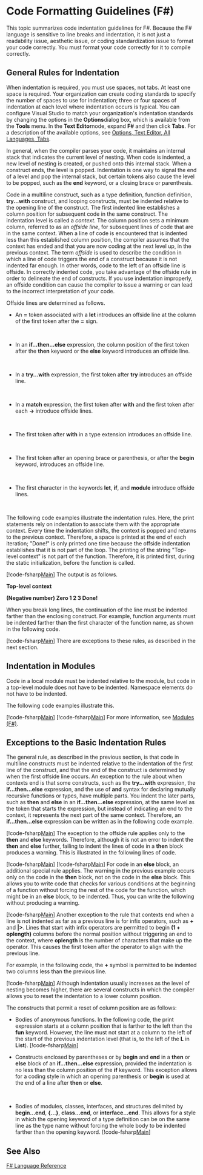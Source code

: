 # Code Formatting Guidelines (F#)

This topic summarizes code indentation guidelines for F#. Because the F# language is sensitive to line breaks and indentation, it is not just a readability issue, aesthetic issue, or coding standardization issue to format your code correctly. You must format your code correctly for it to compile correctly.


## General Rules for Indentation
When indentation is required, you must use spaces, not tabs. At least one space is required. Your organization can create coding standards to specify the number of spaces to use for indentation; three or four spaces of indentation at each level where indentation occurs is typical. You can configure Visual Studio to match your organization's indentation standards by changing the options in the **Options**dialog box, which is available from the **Tools** menu. In the **Text Editor**node, expand **F#** and then click **Tabs**. For a description of the available options, see [Options, Text Editor, All Languages, Tabs](https://msdn.microsoft.com/en-us/library/7sffa753.aspx).

In general, when the compiler parses your code, it maintains an internal stack that indicates the current level of nesting. When code is indented, a new level of nesting is created, or pushed onto this internal stack. When a construct ends, the level is popped. Indentation is one way to signal the end of a level and pop the internal stack, but certain tokens also cause the level to be popped, such as the **end** keyword, or a closing brace or parenthesis.

Code in a multiline construct, such as a type definition, function definition, **try...with** construct, and looping constructs, must be indented relative to the opening line of the construct. The first indented line establishes a column position for subsequent code in the same construct. The indentation level is called a *context*. The column position sets a minimum column, referred to as an *offside line*, for subsequent lines of code that are in the same context. When a line of code is encountered that is indented less than this established column position, the compiler assumes that the context has ended and that you are now coding at the next level up, in the previous context. The term *offside* is used to describe the condition in which a line of code triggers the end of a construct because it is not indented far enough. In other words, code to the left of an offside line is offside. In correctly indented code, you take advantage of the offside rule in order to delineate the end of constructs. If you use indentation improperly, an offside condition can cause the compiler to issue a warning or can lead to the incorrect interpretation of your code.

Offside lines are determined as follows.


- An **=** token associated with a **let** introduces an offside line at the column of the first token after the **=** sign.
<br />

- In an **if...then...else** expression, the column position of the first token after the **then** keyword or the **else** keyword introduces an offside line.
<br />

- In a **try...with** expression, the first token after **try** introduces an offside line.
<br />

- In a **match** expression, the first token after **with** and the first token after each **-&gt;** introduce offside lines.
<br />

- The first token after **with** in a type extension introduces an offside line.
<br />

- The first token after an opening brace or parenthesis, or after the **begin** keyword, introduces an offside line.
<br />

- The first character in the keywords **let**, **if**, and **module** introduce offside lines.
<br />

The following code examples illustrate the indentation rules. Here, the print statements rely on indentation to associate them with the appropriate context. Every time the indentation shifts, the context is popped and returns to the previous context. Therefore, a space is printed at the end of each iteration; "Done!" is only printed one time because the offside indentation establishes that it is not part of the loop. The printing of the string "Top-level context" is not part of the function. Therefore, it is printed first, during the static initialization, before the function is called.

[!code-fsharp[Main](snippets/fscodeformatting/snippet1.fs)]
    The output is as follows.

**Top-level context**

**(Negative number) Zero 1 2 3 Done!**

When you break long lines, the continuation of the line must be indented farther than the enclosing construct. For example, function arguments must be indented farther than the first character of the function name, as shown in the following code.

[!code-fsharp[Main](snippets/fscodeformatting/snippet2.fs)]
    There are exceptions to these rules, as described in the next section.


## Indentation in Modules
Code in a local module must be indented relative to the module, but code in a top-level module does not have to be indented. Namespace elements do not have to be indented.

The following code examples illustrate this.

[!code-fsharp[Main](snippets/fscodeformatting/snippet3.fs)]
[!code-fsharp[Main](snippets/fscodeformatting/snippet4.fs)]
    For more information, see [Modules &#40;F&#35;&#41;](Modules-%5BFSharp%5D.md).


## Exceptions to the Basic Indentation Rules
The general rule, as described in the previous section, is that code in multiline constructs must be indented relative to the indentation of the first line of the construct, and that the end of the construct is determined by when the first offside line occurs. An exception to the rule about when contexts end is that some constructs, such as the **try...with** expression, the **if...then...else** expression, and the use of **and** syntax for declaring mutually recursive functions or types, have multiple parts. You indent the later parts, such as **then** and **else** in an **if...then...else** expression, at the same level as the token that starts the expression, but instead of indicating an end to the context, it represents the next part of the same context. Therefore, an **if...then...else** expression can be written as in the following code example.

[!code-fsharp[Main](snippets/fscodeformatting/snippet5.fs)]
    The exception to the offside rule applies only to the **then** and **else** keywords. Therefore, although it is not an error to indent the **then** and **else** further, failing to indent the lines of code in a **then** block produces a warning. This is illustrated in the following lines of code.

[!code-fsharp[Main](snippets/fscodeformatting/snippet6.fs)]
[!code-fsharp[Main](snippets/fscodeformatting/snippet7.fs)]
    For code in an **else** block, an additional special rule applies. The warning in the previous example occurs only on the code in the **then** block, not on the code in the **else** block. This allows you to write code that checks for various conditions at the beginning of a function without forcing the rest of the code for the function, which might be in an **else** block, to be indented. Thus, you can write the following without producing a warning.

[!code-fsharp[Main](snippets/fscodeformatting/snippet8.fs)]
    Another exception to the rule that contexts end when a line is not indented as far as a previous line is for infix operators, such as **+** and **|&gt;**. Lines that start with infix operators are permitted to begin **(1 + oplength)** columns before the normal position without triggering an end to the context, where **oplength** is the number of characters that make up the operator. This causes the first token after the operator to align with the previous line.

For example, in the following code, the **+** symbol is permitted to be indented two columns less than the previous line.

[!code-fsharp[Main](snippets/fscodeformatting/snippet9.fs)]
    Although indentation usually increases as the level of nesting becomes higher, there are several constructs in which the compiler allows you to reset the indentation to a lower column position.

The constructs that permit a reset of column position are as follows:


- Bodies of anonymous functions. In the following code, the print expression starts at a column position that is farther to the left than the **fun** keyword. However, the line must not start at a column to the left of the start of the previous indentation level (that is, to the left of the **L** in **List**).
[!code-fsharp[Main](snippets/fscodeformatting/snippet10.fs)]

- Constructs enclosed by parentheses or by **begin** and **end** in a **then** or **else** block of an **if...then...else** expression, provided the indentation is no less than the column position of the **if** keyword. This exception allows for a coding style in which an opening parenthesis or **begin** is used at the end of a line after **then** or **else**.
<br />

- Bodies of modules, classes, interfaces, and structures delimited by **begin...end**, **{...}**, **class...end**, or **interface...end**. This allows for a style in which the opening keyword of a type definition can be on the same line as the type name without forcing the whole body to be indented farther than the opening keyword.
[!code-fsharp[Main](snippets/fscodeformatting/snippet13.fs)]


## See Also
[F&#35; Language Reference](FSharp-Language-Reference.md)

